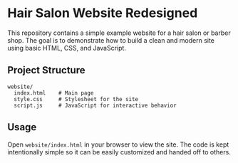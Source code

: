 # Hair Salon Website Redesigned

This repository contains a simple example website for a hair salon or barber shop. The goal is to demonstrate how to build a clean and modern site using basic HTML, CSS, and JavaScript.

## Project Structure

```
website/
  index.html    # Main page
  style.css     # Stylesheet for the site
  script.js     # JavaScript for interactive behavior
```

## Usage

Open `website/index.html` in your browser to view the site. The code is kept intentionally simple so it can be easily customized and handed off to others.
